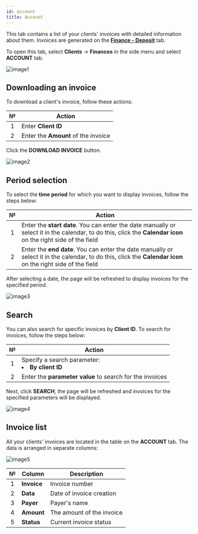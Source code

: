 ```yaml
---
id: account
title: Account
---
```


This tab contains a list of your clients' invoices with detailed information about them. Invoices are generated on the [**Finance - Deposit**](../../client/finances/payment.md) tab.

To open this tab, select **Clients** → **Finances** in the side menu and select **ACCOUNT** tab.

![image1](/img/en/admin_finances_account/image1.png)

## Downloading an invoice

To download a client's invoice, follow these actions:

|  №  | Action |
| :-: | ------ |
| 1 | Enter **Client ID** |
| 2 | Enter the **Amount** of the invoice  |

Click the **DOWNLOAD INVOICE** button.

![image2](/img/en/admin_finances_account/image2.png)

## Period selection

To select the **time period** for which you want to display invoices, follow the steps below:

|  №  | Action |
| :-: | ------ |
| 1 | Enter the **start date**. You can enter the date manually or select it in the calendar, to do this, click the **Calendar icon** on the right side of the field |
| 2 | Enter the **end date**. You can enter the date manually or select it in the calendar, to do this, click the **Calendar icon** on the right side of the field |

After selecting a date, the page will be refreshed to display invoices for the specified period.

![image3](/img/en/admin_finances_account/image3.png)

## Search

You can also search for specific invoices by **Client ID**. To search for invoices, follow the steps below:

|  №  | Action |
| :-: | ------ |
| 1 | Specify a search parameter: <li>**By client ID**</li> |
| 2 | Enter the **parameter value** to search for the invoices |

Next, click **SEARCH**, the page will be refreshed and invoices for the specified parameters will be displayed.

![image4](/img/en/admin_finances_account/image4.png)

## Invoice list

All your clients' invoices are located in the table on the **ACCOUNT** tab. The data is arranged in separate columns:

![image5](/img/en/admin_finances_account/image5.png)

|  №  | Column | Description |
| :-: | ------ | ----------- |
| 1 | **Invoice** | Invoice number |
| 2 | **Data** | Date of invoice creation |
| 3 | **Payer** | Payer's name |
| 4 | **Amount** | The amount of the invoice |
| 5 | **Status** | Current invoice status |
